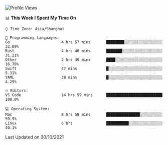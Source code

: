 <!--START_SECTION:waka-->
![Profile Views](http://img.shields.io/badge/Profile%20Views-11-blue)

📊 **This Week I Spent My Time On** 

```text
⌚︎ Time Zone: Asia/Shanghai

💬 Programming Languages: 
Go                       4 hrs 57 mins       ████████░░░░░░░░░░░░░░░░░   33.09% 
Rust                     4 hrs 40 mins       ███████░░░░░░░░░░░░░░░░░░   31.21% 
Other                    2 hrs 30 mins       ████░░░░░░░░░░░░░░░░░░░░░   16.78% 
Swift                    47 mins             █░░░░░░░░░░░░░░░░░░░░░░░░   5.31% 
YAML                     38 mins             █░░░░░░░░░░░░░░░░░░░░░░░░   4.29%

🔥 Editors: 
VS Code                  14 hrs 59 mins      █████████████████████████   100.0%

💻 Operating System: 
Mac                      8 hrs 58 mins       ███████████████░░░░░░░░░░   59.9% 
Linux                    6 hrs               ██████████░░░░░░░░░░░░░░░   40.1%

```


 Last Updated on 30/10/2021
<!--END_SECTION:waka-->

